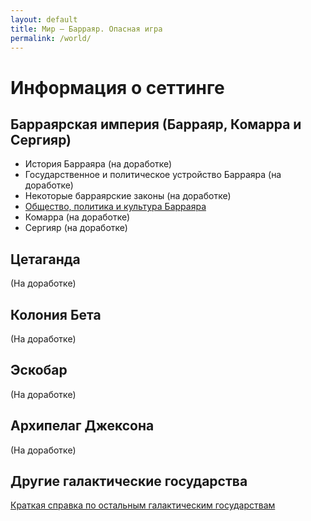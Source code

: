 ```yaml
---
layout: default
title: Мир — Барраяр. Опасная игра
permalink: /world/
---
```


# Информация о сеттинге

## Барраярская империя (Барраяр, Комарра и Сергияр)

- История Барраяра (на доработке)
- Государственное и политическое устройство Барраяра (на доработке)
- Некоторые барраярские законы (на доработке)
- [Общество, политика и культура Барраяра](/world/brr-social/)
- Комарра (на доработке)
- Сергияр (на доработке)

## Цетаганда

(На доработке)

## Колония Бета

(На доработке)

## Эскобар

(На доработке)

## Архипелаг Джексона

(На доработке)

## Другие галактические государства

[Краткая справка по остальным галактическим государствам](/world/others)
